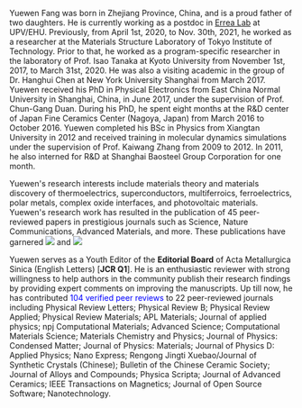 <div class="text-justify"> <!-- text-justify is defined in _sass/_utilities.scss-->
<p> Yuewen Fang was born in Zhejiang Province, China, and is a proud father of two daughters. He is currently working as a postdoc in <a href="https://cfm.ehu.es/errealab/research/" target="_blank">Errea Lab</a> at UPV/EHU. 
Previously, from April 1st, 2020, to Nov. 30th, 2021, he worked as a researcher at the Materials Structure Laboratory of Tokyo Institute of Technology. 
<!-- Yuewen has also been offered an Associate Professor position at Ningbo University in May 2021.  -->
Prior to that, he worked as a program-specific researcher 
in the laboratory of Prof. Isao Tanaka at Kyoto University from November 1st, 2017, to March 31st, 2020. He was also a visiting academic in the group of 
Dr. Hanghui Chen at New York University Shanghai from March 2017. Yuewen received his PhD in Physical Electronics from East China Normal University in 
Shanghai, China, in June 2017, under the supervision of Prof. Chun-Gang Duan. During his PhD, he spent eight months at the R&D center of Japan Fine
Ceramics Center (Nagoya, Japan) from March 2016 to October 2016. Yuewen completed his BSc in Physics from Xiangtan University in 2012 and received 
training in molecular dynamics simulations under the supervision of Prof. Kaiwang Zhang from 2009 to 2012. In 2011, he also interned for R&D at 
Shanghai Baosteel Group Corporation for one month. </p>


<p> Yuewen's research interests include materials theory and materials discovery of thermoelectrics, superconductors, multiferroics, ferroelectrics, 
polar metals, complex oxide interfaces, and photovoltaic materials. 
Yuewen's research work has resulted in the publication of 45 peer-reviewed papers in prestigious journals such as Science, Nature Communications, Advanced Materials, and more.  
These publications have garnered
<a href='https://scholar.google.com/citations?user=6NU1KPQAAAAJ'><img src="https://img.shields.io/endpoint?logo=Google%20Scholar&url=https://cdn.jsdelivr.net/gh/yw-fang/yw-fang.github.io@google-scholar-stats/gs_data_shieldsio.json&labelColor=f6f6f6&color=9cf&style=flat&label=citations"></a> 
and
<a href='https://scholar.google.com/citations?user=6NU1KPQAAAAJ'><img src="https://img.shields.io/endpoint?logo=Google%20Scholar&url=https://cdn.jsdelivr.net/gh/yw-fang/yw-fang.github.io@google-scholar-stats/gs_data_h_shieldsio.json&labelColor=f6f6f6&color=blueviolet&style=flat&label=h_index"></a>
</p>

<p> Yuewen serves as a Youth Editor of the <b>Editorial Board</b> of Acta Metallurgica Sinica (English Letters) [<b>JCR Q1</b>]. He is an enthusiastic reviewer with strong willingness to help authors in the community publish their research findings by providing expert comments on improving the manuscripts. 
Up till now, he has contributed <span style="color: blue;">104 verified peer reviews</span> to 22 peer-reviewed journals including 
Physical Review Letters; Physical Review B; Physical Review Applied; Physical Review Materials; APL Materials; Journal of applied physics; npj Computational Materials; 
Advanced Science; Computational Materials Science; Materials Chemistry and Physics; Journal of Physics: Condensed Matter; Journal of Physics: Materials; 
Journal of Physics D: Applied Physics; Nano Express; Rengong Jingti Xuebao/Journal of Synthetic Crystals (Chinese); Bulletin of the Chinese Ceramic Society; 
Journal of Alloys and Compounds; Physica Scripta; Journal of Advanced Ceramics; IEEE Transactions on Magnetics; Journal of Open Source Software; Nanotechnology. </p>
</div> 
